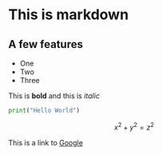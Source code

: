 # This is markdown
## A few features

- One
- Two
- Three

This is **bold**  and this is *italic*

```python
print("Hello World")
```

$$
x^2 + y^2 = z^2
$$

This is a link to [Google](https://www.google.com)

